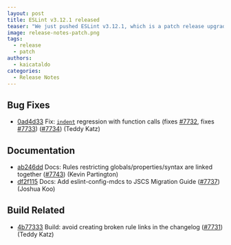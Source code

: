 ```yaml
---
layout: post
title: ESLint v3.12.1 released
teaser: "We just pushed ESLint v3.12.1, which is a patch release upgrade of ESLint. This release  fixes several bugs found in the previous release."
image: release-notes-patch.png
tags:
  - release
  - patch
authors:
  - kaicataldo
categories:
  - Release Notes
---
```


## Bug Fixes

* [0ad4d33](https://github.com/eslint/eslint/commit/0ad4d33) Fix: [`indent`](/docs/rules/indent) regression with function calls (fixes [#7732](https://github.com/eslint/eslint/issues/7732), fixes [#7733](https://github.com/eslint/eslint/issues/7733)) ([#7734](https://github.com/eslint/eslint/issues/7734)) (Teddy Katz)

## Documentation

* [ab246dd](https://github.com/eslint/eslint/commit/ab246dd) Docs: Rules restricting globals/properties/syntax are linked together ([#7743](https://github.com/eslint/eslint/issues/7743)) (Kevin Partington)
* [df2f115](https://github.com/eslint/eslint/commit/df2f115) Docs: Add eslint-config-mdcs to JSCS Migration Guide ([#7737](https://github.com/eslint/eslint/issues/7737)) (Joshua Koo)

## Build Related

* [4b77333](https://github.com/eslint/eslint/commit/4b77333) Build: avoid creating broken rule links in the changelog ([#7731](https://github.com/eslint/eslint/issues/7731)) (Teddy Katz)
